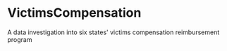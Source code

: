 # VictimsCompensation
A data investigation into six states' victims compensation reimbursement program
